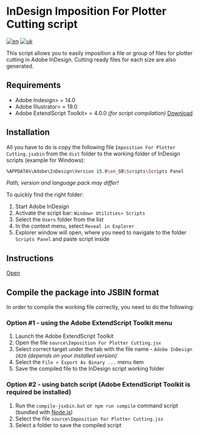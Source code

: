# InDesign Imposition For Plotter Cutting script
[![en](https://img.shields.io/badge/language-english-red?style=for-the-badge)](readme.md)
[![uk](https://img.shields.io/badge/%D0%BC%D0%BE%D0%B2%D0%B0-%D1%83%D0%BA%D1%80%D0%B0%D1%97%D0%BD%D1%81%D1%8C%D0%BA%D0%B0-yellow?style=for-the-badge)](readme-uk.md)

This script allows you to easily imposition a file or group of files for plotter cutting in Adobe InDesign. Cutting ready files for each size are also generated.

## Requirements

* Adobe Indesign> = 14.0
* Adobe Illustrator> = 19.0
* Adobe ExtendScript Toolkit> = 4.0.0 *(for script compilation)* [Download](https://github.com/Adobe-CEP/CEP-Resources/tree/master/ExtendScript-Toolkit)

## Installation

All you have to do is copy the following file `Imposition For Plotter Cutting.jsxbin` from the `dist` folder to the working folder of InDesign scripts (example for Windows):

```bash
%APPDATA%\Adobe\InDesign\Version 15.0\en_GB\Scripts\Scripts Panel
```

*Path, version and language pack may differ!*

To quickly find the right folder:

1. Start Adobe InDesign
2. Activate the script bar: `Window> Utilities> Scripts`
3. Select the `Users` folder from the list
4. In the context menu, select `Reveal in Explorer`
5. Explorer window will open, where you need to navigate to the folder `Scripts Panel` and paste script inside

## Instructions

[Open](tutorial/tutorial.md)

## Compile the package into JSBIN format

In order to compile the working file correctly, you need to do the following:

### Option #1 - using the Adobe ExtendScript Toolkit menu

1. Launch the Adobe ExtendScript Toolkit
2. Open the file `source\Imposition For Plotter Cutting.jsx`
3. Select correct target under the tab with the file name - `Adobe InDesign 2020` *(depends on your installed version)*
4. Select the `File > Export As Binary ...` menu item
5. Save the compiled file to the InDesign script working folder

### Option #2 - using batch script (Adobe ExtendScript Toolkit is required be installed)

1. Run the `compile-jsxbin.bat` or` npm run compile` command script (bundled with [Node.js](https://nodejs.org/))
2. Select the file `source\Imposition For Plotter Cutting.jsx`
3. Select a folder to save the compiled script